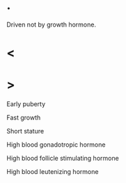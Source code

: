 # .

Driven not by growth hormone.

# <

# >

Early puberty

Fast growth

Short stature

High blood gonadotropic hormone

High blood follicle stimulating hormone

High blood leutenizing hormone
